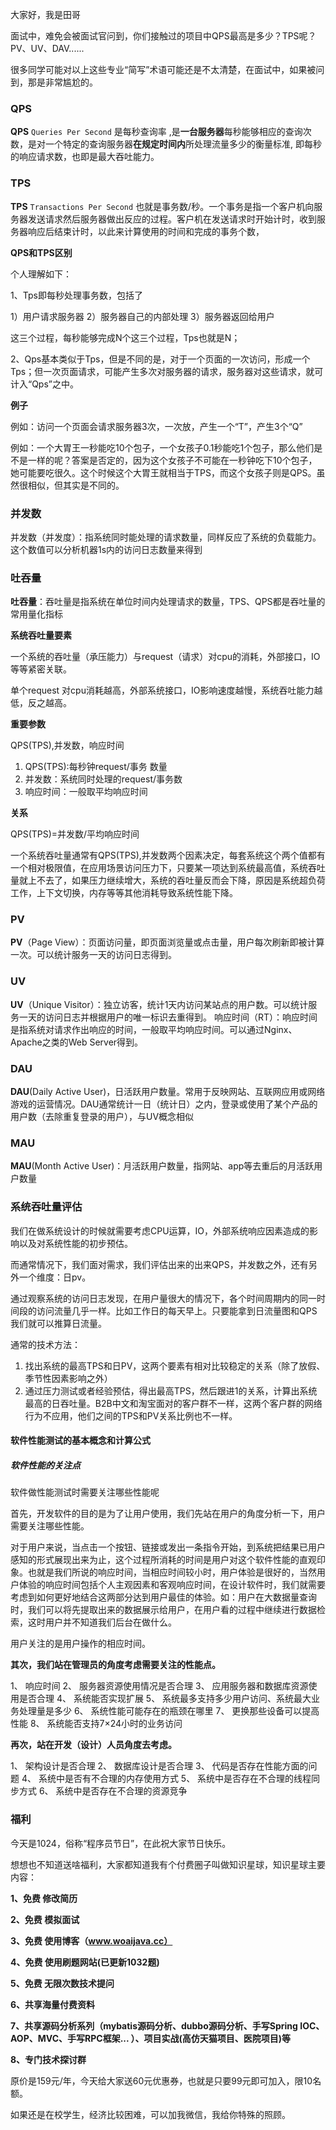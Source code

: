 大家好，我是田哥

面试中，难免会被面试官问到，你们接触过的项目中QPS最高是多少？TPS呢？PV、UV、DAV......

很多同学可能对以上这些专业“简写”术语可能还是不太清楚，在面试中，如果被问到，那是非常尴尬的。

### QPS

**QPS** `Queries Per Second`  是每秒查询率 ,是**一台服务器**每秒能够相应的查询次数，是对一个特定的查询服务器**在规定时间内**所处理流量多少的衡量标准, 即每秒的响应请求数，也即是最大吞吐能力。

### TPS

**TPS** `Transactions Per Second`  也就是事务数/秒。一个事务是指一个客户机向服务器发送请求然后服务器做出反应的过程。客户机在发送请求时开始计时，收到服务器响应后结束计时，以此来计算使用的时间和完成的事务个数，

**QPS和TPS区别**

个人理解如下：

1、Tps即每秒处理事务数，包括了

1）用户请求服务器  2）服务器自己的内部处理  3）服务器返回给用户

这三个过程，每秒能够完成N个这三个过程，Tps也就是N；

2、Qps基本类似于Tps，但是不同的是，对于一个页面的一次访问，形成一个Tps；但一次页面请求，可能产生多次对服务器的请求，服务器对这些请求，就可计入“Qps”之中。

**例子**

例如：访问一个页面会请求服务器3次，一次放，产生一个“T”，产生3个“Q”

例如：一个大胃王一秒能吃10个包子，一个女孩子0.1秒能吃1个包子，那么他们是不是一样的呢？答案是否定的，因为这个女孩子不可能在一秒钟吃下10个包子，她可能要吃很久。这个时候这个大胃王就相当于TPS，而这个女孩子则是QPS。虽然很相似，但其实是不同的。

### 并发数

并发数（并发度）：指系统同时能处理的请求数量，同样反应了系统的负载能力。这个数值可以分析机器1s内的访问日志数量来得到

### 吐吞量

**吐吞量**：吞吐量是指系统在单位时间内处理请求的数量，TPS、QPS都是吞吐量的常用量化指标

**系统吞吐量要素**

一个系统的吞吐量（承压能力）与request（请求）对cpu的消耗，外部接口，IO等等紧密关联。

单个request 对cpu消耗越高，外部系统接口，IO影响速度越慢，系统吞吐能力越低，反之越高。

**重要参数**

QPS(TPS),并发数，响应时间

1. QPS(TPS):每秒钟request/事务 数量
2. 并发数：系统同时处理的request/事务数
3. 响应时间：一般取平均响应时间

**关系**

QPS(TPS)=并发数/平均响应时间

一个系统吞吐量通常有QPS(TPS),并发数两个因素决定，每套系统这个两个值都有一个相对极限值，在应用场景访问压力下，只要某一项达到系统最高值，系统吞吐量就上不去了，如果压力继续增大，系统的吞吐量反而会下降，原因是系统超负荷工作，上下文切换，内存等等其他消耗导致系统性能下降。

### PV

**PV**（Page View）：页面访问量，即页面浏览量或点击量，用户每次刷新即被计算一次。可以统计服务一天的访问日志得到。 

### UV 

**UV**（Unique Visitor）：独立访客，统计1天内访问某站点的用户数。可以统计服务一天的访问日志并根据用户的唯一标识去重得到。  响应时间（RT）：响应时间是指系统对请求作出响应的时间，一般取平均响应时间。可以通过Nginx、Apache之类的Web Server得到。  

### DAU

**DAU**(Daily Active User)，日活跃用户数量。常用于反映网站、互联网应用或网络游戏的运营情况。DAU通常统计一日（统计日）之内，登录或使用了某个产品的用户数（去除重复登录的用户），与UV概念相似  

### MAU

**MAU**(Month Active User)：月活跃用户数量，指网站、app等去重后的月活跃用户数量

### 系统吞吐量评估

我们在做系统设计的时候就需要考虑CPU运算，IO，外部系统响应因素造成的影响以及对系统性能的初步预估。

而通常情况下，我们面对需求，我们评估出来的出来QPS，并发数之外，还有另外一个维度：日pv。

通过观察系统的访问日志发现，在用户量很大的情况下，各个时间周期内的同一时间段的访问流量几乎一样。比如工作日的每天早上。只要能拿到日流量图和QPS我们就可以推算日流量。

通常的技术方法：

1. 找出系统的最高TPS和日PV，这两个要素有相对比较稳定的关系（除了放假、季节性因素影响之外）
2. 通过压力测试或者经验预估，得出最高TPS，然后跟进1的关系，计算出系统最高的日吞吐量。B2B中文和淘宝面对的客户群不一样，这两个客户群的网络行为不应用，他们之间的TPS和PV关系比例也不一样。

#### 软件性能测试的基本概念和计算公式

##### 软件性能的关注点

软件做性能测试时需要关注哪些性能呢

首先，开发软件的目的是为了让用户使用，我们先站在用户的角度分析一下，用户需要关注哪些性能。

对于用户来说，当点击一个按钮、链接或发出一条指令开始，到系统把结果已用户感知的形式展现出来为止，这个过程所消耗的时间是用户对这个软件性能的直观印 象。也就是我们所说的响应时间，当相应时间较小时，用户体验是很好的，当然用户体验的响应时间包括个人主观因素和客观响应时间，在设计软件时，我们就需要 考虑到如何更好地结合这两部分达到用户最佳的体验。如：用户在大数据量查询时，我们可以将先提取出来的数据展示给用户，在用户看的过程中继续进行数据检 索，这时用户并不知道我们后台在做什么。

用户关注的是用户操作的相应时间。

**其次，我们站在管理员的角度考虑需要关注的性能点。**

1、 响应时间
2、 服务器资源使用情况是否合理
3、 应用服务器和数据库资源使用是否合理
4、 系统能否实现扩展
5、 系统最多支持多少用户访问、系统最大业务处理量是多少
6、 系统性能可能存在的瓶颈在哪里
7、 更换那些设备可以提高性能
8、 系统能否支持7×24小时的业务访问

**再次，站在开发（设计）人员角度去考虑。**

1、 架构设计是否合理
2、 数据库设计是否合理
3、 代码是否存在性能方面的问题
4、 系统中是否有不合理的内存使用方式
5、 系统中是否存在不合理的线程同步方式
6、 系统中是否存在不合理的资源竞争

### 福利

今天是1024，俗称“程序员节日”，在此祝大家节日快乐。



想想也不知道送啥福利，大家都知道我有个付费圈子叫做知识星球，知识星球主要内容：

**1、免费 修改简历**

**2、免费 模拟面试**

**3、免费 使用博客（www.woaijava.cc）**

**4、免费 使用刷题网站(已更新1032题)**

**5、免费 无限次数技术提问**

**6、共享海量付费资料**

**7、共享源码分析系列（mybatis源码分析、dubbo源码分析、手写Spring IOC、AOP、MVC、手写RPC框架... ）、项目实战(高仿天猫项目、医院项目)等**

**8、专门技术探讨群**

原价是159元/年，今天给大家送60元优惠券，也就是只要99元即可加入，限10名额。



如果还是在校学生，经济比较困难，可以加我微信，我给你特殊的照顾。